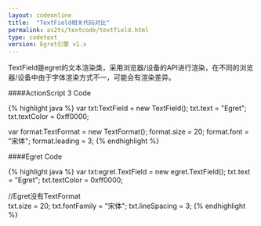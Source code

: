 ```yaml
---
layout: codeonline
title:  "TextField相关代码对比"
permalink: as2ts/textcode/textfield.html
type: codetext
version: Egret引擎 v1.x
---
```


TextField是egret的文本渲染类，采用浏览器/设备的API进行渲染，在不同的浏览器/设备中由于字体渲染方式不一，可能会有渲染差异。

####ActionScript 3 Code

{% highlight java  %}
var txt:TextField = new TextField();
txt.text = "Egret";
txt.textColor = 0xff0000;

var format:TextFormat = new TextFormat();
format.size = 20;
format.font = "宋体";
format.leading = 3;
{% endhighlight %}

####Egret Code

{% highlight java  %}
var txt:egret.TextField = new egret.TextField();
txt.text = "Egret";
txt.textColor = 0xff0000;

//Egret没有TextFormat     
txt.size = 20;
txt.fontFamily = "宋体";
txt.lineSpacing = 3;
{% endhighlight %}